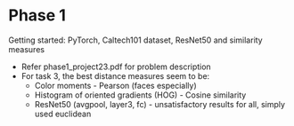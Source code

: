 # Phase 1

Getting started: PyTorch, Caltech101 dataset, ResNet50 and similarity measures

- Refer phase1_project23.pdf for problem description
- For task 3, the best distance measures seem to be:
  - Color moments - Pearson (faces especially)
  - Histogram of oriented gradients (HOG) - Cosine similarity
  - ResNet50 (avgpool, layer3, fc) - unsatisfactory results for all, simply used euclidean
